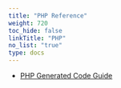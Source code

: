 ```yaml
---
title: "PHP Reference"
weight: 720
toc_hide: false
linkTitle: "PHP"
no_list: "true"
type: docs
---
```



*   [PHP Generated Code Guide](/docs/reference/php/php-generated)
